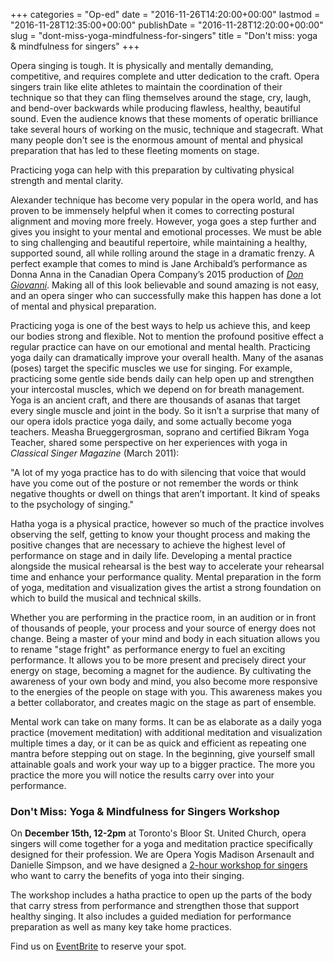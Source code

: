 +++
categories = "Op-ed"
date = "2016-11-26T14:20:00+00:00"
lastmod = "2016-11-28T12:35:00+00:00"
publishDate = "2016-11-28T12:20:00+00:00"
slug = "dont-miss-yoga-mindfulness-for-singers"
title = "Don&#039;t miss: yoga &amp; mindfulness for singers"
+++

Opera singing is tough. It is physically and mentally demanding, competitive, and requires complete and utter dedication to the craft. Opera singers train like elite athletes to maintain the coordination of their technique so that they can fling themselves around the stage, cry, laugh, and bend-over backwards while producing flawless, healthy, beautiful sound. Even the audience knows that these moments of operatic brilliance take several hours of working on the music, technique and stagecraft. What many people don't see is the enormous amount of mental and physical preparation that has led to these fleeting moments on stage. 

Practicing yoga can help with this preparation by cultivating physical strength and mental clarity. 

Alexander technique has become very popular in the opera world, and has proven to be immensely helpful when it comes to correcting postural alignment and moving more freely. However, yoga goes a step further and gives you insight to your mental and emotional processes. We must be able to sing challenging and beautiful repertoire, while maintaining a healthy, supported sound, all while rolling around the stage in a dramatic frenzy. A perfect example that comes to mind is Jane Archibald’s performance as Donna Anna in the Canadian Opera Company’s 2015 production of [*Don Giovanni*](/in-review-tcherniakovs-don-giovanni/). Making all of this look believable and sound amazing is not easy, and an opera singer who can successfully make this happen has done a lot of mental and physical preparation.

Practicing yoga is one of the best ways to help us achieve this, and keep our bodies strong and flexible. Not to mention the profound positive effect a regular practice can have on our emotional and mental health. Practicing yoga daily can dramatically improve your overall health. Many of the asanas (poses) target the specific muscles we use for singing. For example, practicing some gentle side bends daily can help open up and strengthen your intercostal muscles, which we depend on for breath management. Yoga is an ancient craft, and there are thousands of asanas that target every single muscle and joint in the body. So it isn’t a surprise that many of our opera idols practice yoga daily, and some actually become yoga teachers. Measha Brueggergrosman, soprano and certified Bikram Yoga Teacher, shared some perspective on her experiences with yoga in *Classical Singer Magazine* (March 2011):

"A lot of my yoga practice has to do with silencing that voice that would have you come out of the posture or not remember the words or think negative thoughts or dwell on things that aren’t important. It kind of speaks to the psychology of singing."

Hatha yoga is a physical practice, however so much of the practice involves observing the self, getting to know your thought process and making the positive changes that are necessary to achieve the highest level of performance on stage and in daily life. Developing a mental practice alongside the musical rehearsal is the best way to accelerate your rehearsal time and enhance your performance quality. Mental preparation in the form of yoga, meditation and visualization gives the artist a strong foundation on which to build the musical and technical skills.

Whether you are performing in the practice room, in an audition or in front of thousands of people, your process and your source of energy does not change. Being a master of your mind and body in each situation allows you to rename "stage fright" as performance energy to fuel an exciting performance. It allows you to be more present and precisely direct your energy on stage, becoming a magnet for the audience. By cultivating the awareness of your own body and mind, you also become more responsive to the energies of the people on stage with you. This awareness makes you a better collaborator, and creates magic on the stage as part of ensemble. 

Mental work can take on many forms. It can be as elaborate as a daily yoga practice (movement meditation) with additional meditation and visualization multiple times a day, or it can be as quick and efficient as repeating one mantra before stepping out on stage. In the beginning, give yourself small attainable goals and work your way up to a bigger practice. The more you practice the more you will notice the results carry over into your performance.

### Don't Miss: Yoga & Mindfulness for Singers Workshop

On **December 15th, 12-2pm** at Toronto's Bloor St. United Church, opera singers will come together for a yoga and meditation practice specifically designed for their profession. We are Opera Yogis Madison Arsenault and Danielle Simpson, and we have designed a [2-hour workshop for singers](https://www.eventbrite.ca/e/yoga-and-mindfulness-for-singers-tickets-29509795593) who want to carry the benefits of yoga into their singing.

The workshop includes a hatha practice to open up the parts of the body that carry stress from performance and strengthen those that support healthy singing. It also includes a guided mediation for performance preparation as well as many key take home practices.

Find us on [EventBrite](https://www.eventbrite.ca/e/yoga-and-mindfulness-for-singers-tickets-29509795593) to reserve your spot.



